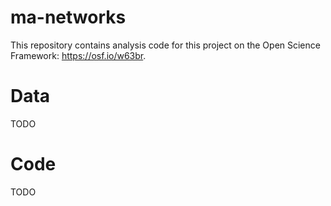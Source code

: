 # ma-networks
This repository contains analysis code for this project on the Open Science Framework: https://osf.io/w63br.

# Data

TODO

# Code

TODO